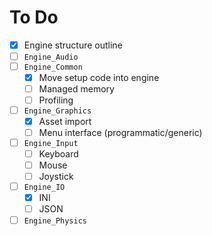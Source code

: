 To Do
=====

- [x] Engine structure outline
- [ ] `Engine_Audio`
- [ ] `Engine_Common`
  - [x] Move setup code into engine
  - [ ] Managed memory
  - [ ] Profiling
- [ ] `Engine_Graphics`
  - [x] Asset import
  - [ ] Menu interface (programmatic/generic)
- [ ] `Engine_Input`
  - [ ] Keyboard
  - [ ] Mouse
  - [ ] Joystick
- [ ] `Engine_IO`
  - [x] INI
  - [ ] JSON
- [ ] `Engine_Physics`
